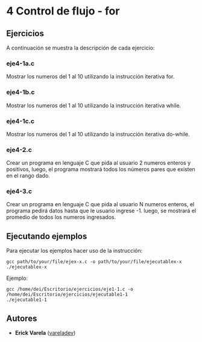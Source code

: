 # 4 Control de flujo - for

## Ejercicios

A continuación se muestra la descripción de cada ejercicio:

### eje4-1a.c

Mostrar los numeros del 1 al 10 utilizando la instrucción iterativa for.

### eje4-1b.c

Mostrar los numeros del 1 al 10 utilizando la instrucción iterativa while.

### eje4-1c.c

Mostrar los numeros del 1 al 10 utilizando la instrucción iterativa do-while.

### eje4-2.c

Crear un programa en lenguaje C que pida al usuario 2 numeros enteros y positivos, luego, el programa mostrará todos los números pares que existen en el rango dado.

### eje4-3.c

Crear un programa en lenguaje C que pida al usuario N numeros enteros, el programa pedirá datos hasta que le usuario ingrese -1. luego, se mostrará el promedio de todos los numeros ingresados.

## Ejecutando ejemplos

Para ejecutar los ejemplos hacer uso de la instrucción:

```
gcc path/to/your/file/ejex-x.c -o path/to/your/file/ejecutablex-x
./ejecutablex-x
```

Ejemplo:

```
gcc /home/dei/Escritorio/ejercicios/eje1-1.c -o /home/dei/Escritorio/ejercicios/ejecutable1-1
./ejecutable1-1
```

## Autores

* **Erick Varela** ([vareladev](https://github.com/vareladev/))



